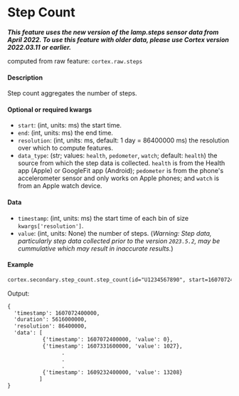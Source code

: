 # Step Count

***This feature uses the new version of the lamp.steps sensor data from April 2022. To use this feature with older data, please use Cortex version 2022.03.11 or earlier.***

computed from raw feature: `cortex.raw.steps`

#### Description

Step count aggregates the number of steps. 

#### Optional or required kwargs

- `start`: (int, units: ms) the start time.
- `end`: (int, units: ms) the end time.
- `resolution`: (int, units: ms, default: 1 day = 86400000 ms) the resolution over which to compute features.
- `data_type`: (str; values: `health`, `pedometer`, `watch`; default: `health`) the source from which the step data is collected. `health` is from the Health app (Apple) or GoogleFit app (Android); `pedometer` is from the phone's accelerometer sensor and only works on Apple phones; and `watch` is from an Apple watch device. 

#### Data

- `timestamp`: (int, units: ms) the start time of each bin of size `kwargs['resolution']`.
- `value`: (int, units: None) the number of steps.
(_Warning: Step data, particularly step data collected prior to the version `2023.5.2`,  may be cummulative which may result in inaccurate results._)
#### Example

```markdown
cortex.secondary.step_count.step_count(id="U1234567890", start=1607072400000, end=1609232400001, resolution=86400000)
```
Output:
```markdown
{
  'timestamp': 1607072400000,
  'duration': 5616000000,
  'resolution': 86400000,
  'data': [
           {'timestamp': 1607072400000, 'value': 0},
           {'timestamp': 1607331600000, 'value': 1027},
                 .
                 .
                 .
           {'timestamp': 1609232400000, 'value': 13208}
          ]
}
```

